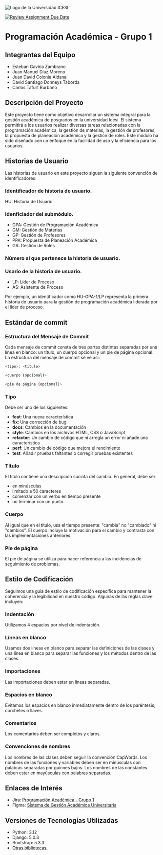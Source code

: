 ![Logo de la Universidad ICESI](https://www.icesi.edu.co/launiversidad/images/La_universidad/logo_icesi.png)

[![Review Assignment Due Date](https://classroom.github.com/assets/deadline-readme-button-24ddc0f5d75046c5622901739e7c5dd533143b0c8e959d652212380cedb1ea36.svg)](https://classroom.github.com/a/LzQtp7yd)

# Programación Académica - Grupo 1

## Integrantes del Equipo
- Esteban Gaviria Zambrano
- Juan Manuel Díaz Moreno
- Juan David Colonia Aldana
- David Santiago Donneys Taborda
- Carlos Tafurt Burbano

## Descripción del Proyecto

Este proyecto tiene como objetivo desarrollar un sistema integral para la gestión académica de posgrados en la universidad Icesi. El sistema permitirá a los usuarios realizar diversas tareas relacionadas con la programación académica, la gestión de materias, la gestión de profesores, la propuesta de planeación académica y la gestión de roles. Este módulo ha sido diseñado con un enfoque en la facilidad de uso y la eficiencia para los usuarios.

## Historias de Usuario

Las historias de usuario en este proyecto siguen la siguiente convención de identificadores:

### Identificador de historia de usuario.

HU: Historia de Usuario

### Idenficiador del submódulo.

- GPA: Gestión de Programación Académica
- GM: Gestión de Materias
- GP: Gestión de Profesores
- PPA: Propuesta de Planeación Académica
- GR: Gestión de Roles

### Número al que pertenece la historia de usuario.

### Usario de la historia de usuario.

- LP: Líder de Proceso
- AS: Asistente de Proceso

Por ejemplo, un identificador como HU-GPA-1/LP representa la primera historia de usuario para la gestión de programación académica liderada por el líder de proceso.

## Estándar de commit

### Estructura del Mensaje de Commit

Cada mensaje de commit consta de tres partes distintas separadas por una línea en blanco: un título, un cuerpo opcional y un pie de página opcional. La estructura del mensaje de commit se ve así:

```bash
<tipo>: <título>

<cuerpo (opcional)>

<pie de página (opcional)>
```

### Tipo

Debe ser uno de los siguientes:

- **feat**: Una nueva característica
- **fix**: Una corrección de bug
- **docs**: Cambios en la documentación
- **style**: Cambios en los archivos HTML, CSS o JavaScript
- **refactor**: Un cambio de código que ni arregla un error ni añade una característica
- **perf**: Un cambio de código que mejora el rendimiento
- **test**: Añadir pruebas faltantes o corregir pruebas existentes

### Título

El título contiene una descripción sucinta del cambio. En general, debe ser:

- en minúsculas
- limitado a 50 caracteres
- comenzar con un verbo en tiempo presente
- no terminar con un punto

### Cuerpo

Al igual que en el título, usa el tiempo presente: "cambia" no "cambiado" ni "cambios". El cuerpo incluye la motivación para el cambio y contrasta con las implementaciones anteriores.

### Pie de página

El pie de página se utiliza para hacer referencia a las incidencias de seguimiento de problemas.

## Estilo de Codificación

Seguimos una guía de estilo de codificación específica para mantener la coherencia y la legibilidad en nuestro código. Algunas de las reglas clave incluyen:

### Indentación
Utilizamos 4 espacios por nivel de indentación.

### Líneas en blanco
Usamos dos líneas en blanco para separar las definiciones de las clases y una línea en blanco para separar las funciones y los métodos dentro de las clases.

### Importaciones
Las importaciones deben estar en líneas separadas.

### Espacios en blanco
Evitamos los espacios en blanco inmediatamente dentro de los paréntesis, corchetes o llaves.

### Comentarios
Los comentarios deben ser completos y claros.

### Convenciones de nombres
Los nombres de las clases deben seguir la convención CapWords. Los nombres de las funciones y variables deben ser en minúsculas con palabras separadas por guiones bajos. Los nombres de las constantes deben estar en mayúsculas con palabras separadas.

## Enlaces de Interés
- Jira: [Programación Académica - Grupo 1](https://proyecto-integrador1-grupo1.atlassian.net/jira/software/projects/PAG1/boards/2?atlOrigin=eyJpIjoiMmJlZWRiMDk1NmVmNDc1ZDkwNTY3Yjc3YjU5Y2I0NjciLCJwIjoiaiJ9)
- Figma: [Sistema de Gestión Académica Universitaria](https://www.figma.com/file/MPOI5adiUuFcOHoO57z14f/Untitled?type=design&node-id=0%3A1&mode=design&t=Woirb5n8iWCGw96L-1)

## Versiones de Tecnologías Utilizadas
- Python: 3.12
- Django: 5.0.3
- Bootstrap: 5.3.3
- [Otras bibliotecas.]()